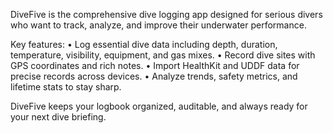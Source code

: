 DiveFive is the comprehensive dive logging app designed for serious divers who want to track, analyze, and improve their underwater performance.

Key features:
• Log essential dive data including depth, duration, temperature, visibility, equipment, and gas mixes.
• Record dive sites with GPS coordinates and rich notes.
• Import HealthKit and UDDF data for precise records across devices.
• Analyze trends, safety metrics, and lifetime stats to stay sharp.

DiveFive keeps your logbook organized, auditable, and always ready for your next dive briefing.
